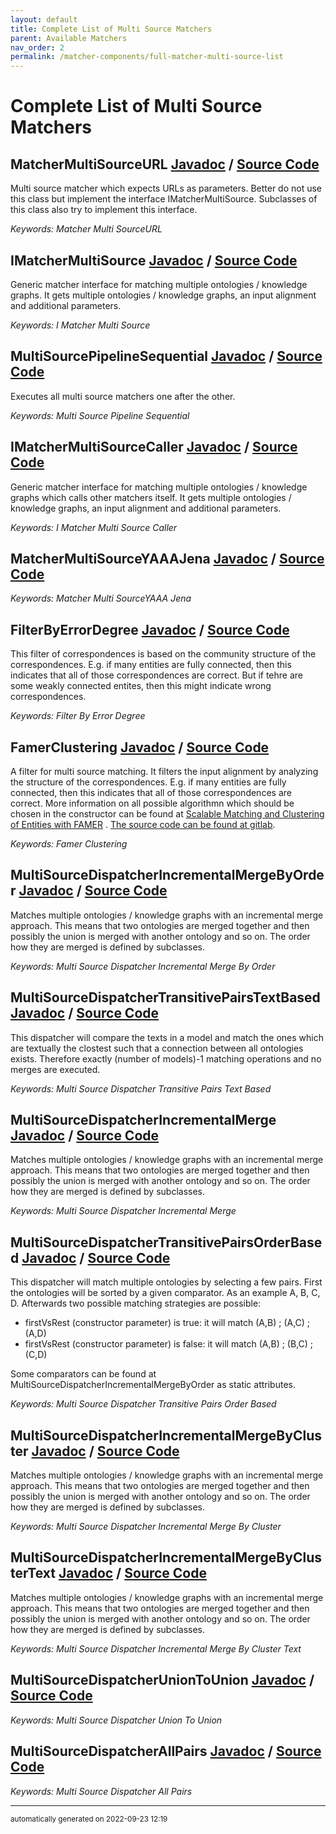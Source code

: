 ```yaml
---
layout: default
title: Complete List of Multi Source Matchers
parent: Available Matchers
nav_order: 2
permalink: /matcher-components/full-matcher-multi-source-list
---
```

# Complete List of Multi Source Matchers
## MatcherMultiSourceURL [Javadoc](https://dwslab.github.io/melt/javadoc_latest/de/uni_mannheim/informatik/dws/melt/matching_base/multisource/MatcherMultiSourceURL.html) / [Source Code](https://github.com/dwslab/melt/blob/master/matching-base/src/main/java/de/uni_mannheim/informatik/dws/melt/matching_base/multisource/MatcherMultiSourceURL.java)

Multi source matcher which expects URLs as parameters. Better do not use this class but implement the interface IMatcherMultiSource.
 Subclasses of this class also try to implement this interface.

*Keywords: Matcher Multi SourceURL*

## IMatcherMultiSource [Javadoc](https://dwslab.github.io/melt/javadoc_latest/de/uni_mannheim/informatik/dws/melt/matching_base/multisource/IMatcherMultiSource.html) / [Source Code](https://github.com/dwslab/melt/blob/master/matching-base/src/main/java/de/uni_mannheim/informatik/dws/melt/matching_base/multisource/IMatcherMultiSource.java)

Generic matcher interface for matching multiple ontologies / knowledge graphs.
 It gets multiple ontologies / knowledge graphs, an input alignment and additional parameters.

*Keywords: I Matcher Multi Source*

## MultiSourcePipelineSequential [Javadoc](https://dwslab.github.io/melt/javadoc_latest/de/uni_mannheim/informatik/dws/melt/matching_base/multisource/MultiSourcePipelineSequential.html) / [Source Code](https://github.com/dwslab/melt/blob/master/matching-base/src/main/java/de/uni_mannheim/informatik/dws/melt/matching_base/multisource/MultiSourcePipelineSequential.java)

Executes all multi source matchers one after the other.

*Keywords: Multi Source Pipeline Sequential*

## IMatcherMultiSourceCaller [Javadoc](https://dwslab.github.io/melt/javadoc_latest/de/uni_mannheim/informatik/dws/melt/matching_base/multisource/IMatcherMultiSourceCaller.html) / [Source Code](https://github.com/dwslab/melt/blob/master/matching-base/src/main/java/de/uni_mannheim/informatik/dws/melt/matching_base/multisource/IMatcherMultiSourceCaller.java)

Generic matcher interface for matching multiple ontologies / knowledge graphs which calls other matchers itself.
 It gets multiple ontologies / knowledge graphs, an input alignment and additional parameters.

*Keywords: I Matcher Multi Source Caller*

## MatcherMultiSourceYAAAJena [Javadoc](https://dwslab.github.io/melt/javadoc_latest/de/uni_mannheim/informatik/dws/melt/matching_jena/multisource/MatcherMultiSourceYAAAJena.html) / [Source Code](https://github.com/dwslab/melt/blob/master/matching-jena/src/main/java/de/uni_mannheim/informatik/dws/melt/matching_jena/multisource/MatcherMultiSourceYAAAJena.java)



*Keywords: Matcher Multi SourceYAAA Jena*

## FilterByErrorDegree [Javadoc](https://dwslab.github.io/melt/javadoc_latest/de/uni_mannheim/informatik/dws/melt/matching_jena_matchers/multisource/clustering/FilterByErrorDegree.html) / [Source Code](https://github.com/dwslab/melt/blob/master/matching-jena-matchers/src/main/java/de/uni_mannheim/informatik/dws/melt/matching_jena_matchers/multisource/clustering/FilterByErrorDegree.java)

This filter of correspondences is based on the community structure of the correspondences.
 E.g. if many entities are fully connected, then this indicates that all of those correspondences are correct.
 But if tehre are some weakly connected entites, then this might indicate wrong correspondences.

*Keywords: Filter By Error Degree*

## FamerClustering [Javadoc](https://dwslab.github.io/melt/javadoc_latest/de/uni_mannheim/informatik/dws/melt/matching_jena_matchers/multisource/clustering/FamerClustering.html) / [Source Code](https://github.com/dwslab/melt/blob/master/matching-jena-matchers/src/main/java/de/uni_mannheim/informatik/dws/melt/matching_jena_matchers/multisource/clustering/FamerClustering.java)

A filter for multi source matching.
 It filters the input alignment by analyzing the structure of the correspondences.
 E.g. if many entities are fully connected, then this indicates that all of those correspondences are correct.
 More information on all possible algorithmn which should be chosen in the constructor can be found at <a href="https://dbs.uni-leipzig.de/file/eswc_0.pdf">Scalable Matching and Clustering of Entities with FAMER</a> .
 <a href="https://git.informatik.uni-leipzig.de/dbs/FAMER/-/tree/master/famer-clustering">The source code can be found at gitlab</a>.

*Keywords: Famer Clustering*

## MultiSourceDispatcherIncrementalMergeByOrder [Javadoc](https://dwslab.github.io/melt/javadoc_latest/de/uni_mannheim/informatik/dws/melt/matching_jena_matchers/multisource/dispatchers/MultiSourceDispatcherIncrementalMergeByOrder.html) / [Source Code](https://github.com/dwslab/melt/blob/master/matching-jena-matchers/src/main/java/de/uni_mannheim/informatik/dws/melt/matching_jena_matchers/multisource/dispatchers/MultiSourceDispatcherIncrementalMergeByOrder.java)

Matches multiple ontologies / knowledge graphs with an incremental merge approach.
 This means that two ontologies are merged together and then possibly the union is merged with another ontology and so on.
 The order how they are merged is defined by subclasses.

*Keywords: Multi Source Dispatcher Incremental Merge By Order*

## MultiSourceDispatcherTransitivePairsTextBased [Javadoc](https://dwslab.github.io/melt/javadoc_latest/de/uni_mannheim/informatik/dws/melt/matching_jena_matchers/multisource/dispatchers/MultiSourceDispatcherTransitivePairsTextBased.html) / [Source Code](https://github.com/dwslab/melt/blob/master/matching-jena-matchers/src/main/java/de/uni_mannheim/informatik/dws/melt/matching_jena_matchers/multisource/dispatchers/MultiSourceDispatcherTransitivePairsTextBased.java)

This dispatcher will compare the texts in a model and match the ones which are textually the clostest such that a connection between all ontologies exists.
 Therefore exactly (number of models)-1 matching operations and no merges are executed.

*Keywords: Multi Source Dispatcher Transitive Pairs Text Based*

## MultiSourceDispatcherIncrementalMerge [Javadoc](https://dwslab.github.io/melt/javadoc_latest/de/uni_mannheim/informatik/dws/melt/matching_jena_matchers/multisource/dispatchers/MultiSourceDispatcherIncrementalMerge.html) / [Source Code](https://github.com/dwslab/melt/blob/master/matching-jena-matchers/src/main/java/de/uni_mannheim/informatik/dws/melt/matching_jena_matchers/multisource/dispatchers/MultiSourceDispatcherIncrementalMerge.java)

Matches multiple ontologies / knowledge graphs with an incremental merge approach.
 This means that two ontologies are merged together and then possibly the union is merged with another ontology and so on.
 The order how they are merged is defined by subclasses.

*Keywords: Multi Source Dispatcher Incremental Merge*

## MultiSourceDispatcherTransitivePairsOrderBased [Javadoc](https://dwslab.github.io/melt/javadoc_latest/de/uni_mannheim/informatik/dws/melt/matching_jena_matchers/multisource/dispatchers/MultiSourceDispatcherTransitivePairsOrderBased.html) / [Source Code](https://github.com/dwslab/melt/blob/master/matching-jena-matchers/src/main/java/de/uni_mannheim/informatik/dws/melt/matching_jena_matchers/multisource/dispatchers/MultiSourceDispatcherTransitivePairsOrderBased.java)

This dispatcher will match multiple ontologies by selecting a few pairs.
 First the ontologies will be sorted by a given comparator.
 As an example A, B, C, D.
 Afterwards two possible matching strategies are possible:
 <ul>
 <li>firstVsRest (constructor parameter) is true: it will match (A,B) ; (A,C) ; (A,D)</li>
 <li>firstVsRest (constructor parameter) is false: it will match (A,B) ; (B,C) ; (C,D)</li>
 </ul>
 Some comparators can be found at MultiSourceDispatcherIncrementalMergeByOrder as static attributes.

*Keywords: Multi Source Dispatcher Transitive Pairs Order Based*

## MultiSourceDispatcherIncrementalMergeByCluster [Javadoc](https://dwslab.github.io/melt/javadoc_latest/de/uni_mannheim/informatik/dws/melt/matching_jena_matchers/multisource/dispatchers/MultiSourceDispatcherIncrementalMergeByCluster.html) / [Source Code](https://github.com/dwslab/melt/blob/master/matching-jena-matchers/src/main/java/de/uni_mannheim/informatik/dws/melt/matching_jena_matchers/multisource/dispatchers/MultiSourceDispatcherIncrementalMergeByCluster.java)

Matches multiple ontologies / knowledge graphs with an incremental merge approach.
 This means that two ontologies are merged together and then possibly the union is merged with another ontology and so on.
 The order how they are merged is defined by subclasses.

*Keywords: Multi Source Dispatcher Incremental Merge By Cluster*

## MultiSourceDispatcherIncrementalMergeByClusterText [Javadoc](https://dwslab.github.io/melt/javadoc_latest/de/uni_mannheim/informatik/dws/melt/matching_jena_matchers/multisource/dispatchers/MultiSourceDispatcherIncrementalMergeByClusterText.html) / [Source Code](https://github.com/dwslab/melt/blob/master/matching-jena-matchers/src/main/java/de/uni_mannheim/informatik/dws/melt/matching_jena_matchers/multisource/dispatchers/MultiSourceDispatcherIncrementalMergeByClusterText.java)

Matches multiple ontologies / knowledge graphs with an incremental merge approach.
 This means that two ontologies are merged together and then possibly the union is merged with another ontology and so on.
 The order how they are merged is defined by subclasses.

*Keywords: Multi Source Dispatcher Incremental Merge By Cluster Text*

## MultiSourceDispatcherUnionToUnion [Javadoc](https://dwslab.github.io/melt/javadoc_latest/de/uni_mannheim/informatik/dws/melt/matching_jena_matchers/multisource/dispatchers/MultiSourceDispatcherUnionToUnion.html) / [Source Code](https://github.com/dwslab/melt/blob/master/matching-jena-matchers/src/main/java/de/uni_mannheim/informatik/dws/melt/matching_jena_matchers/multisource/dispatchers/MultiSourceDispatcherUnionToUnion.java)



*Keywords: Multi Source Dispatcher Union To Union*

## MultiSourceDispatcherAllPairs [Javadoc](https://dwslab.github.io/melt/javadoc_latest/de/uni_mannheim/informatik/dws/melt/matching_jena_matchers/multisource/dispatchers/MultiSourceDispatcherAllPairs.html) / [Source Code](https://github.com/dwslab/melt/blob/master/matching-jena-matchers/src/main/java/de/uni_mannheim/informatik/dws/melt/matching_jena_matchers/multisource/dispatchers/MultiSourceDispatcherAllPairs.java)



*Keywords: Multi Source Dispatcher All Pairs*

---
<sub>automatically generated on 2022-09-23 12:19</sub>
